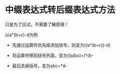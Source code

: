 # 中缀表达式转后缀表达式方法

只是为了应试，不需要了解原理！

以a*(b+c)-d为例

- 先通过运算符优先级添加括号，则变为((a*(b+c))-d)

- 将运算符移到括号外面，变为((a(bc)+)*d)-

- 最后去掉括号，变为abc+*d-



